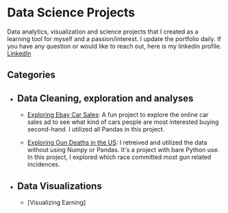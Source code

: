 # Data Science Projects
Data analytics, visualization and science projects that I created as a learning tool for myself and a passion/interest. I update the portfolio daily. If you have any question or would like to reach out, here is my linkedin profile. [LinkedIn](https://www.linkedin.com/in/tingclee/)

## Categories
- ## Data Cleaning, exploration and analyses

    - [Exploring Ebay Car Sales](https://github.com/tlee0058/data_science_portfolio/blob/master/Exploring%20Ebay%20Car%20Sales.ipynb): A fun project to explore the online car sales ad to see what kind of cars people are most interested buying second-hand. I utilized all Pandas in this project.

    - [Exploring Gun Deaths in the US](https://github.com/tlee0058/data_science_portfolio/blob/master/Exploring%20Gun%20Deaths%20in%20the%20US.ipynb): I retreived and utilized the data without using Numpy or Pandas. It's a project with bare Python use. In this project, I explored which race committed most gun related incidences.

- ## Data Visualizations

    - [Visualizing Earning]
